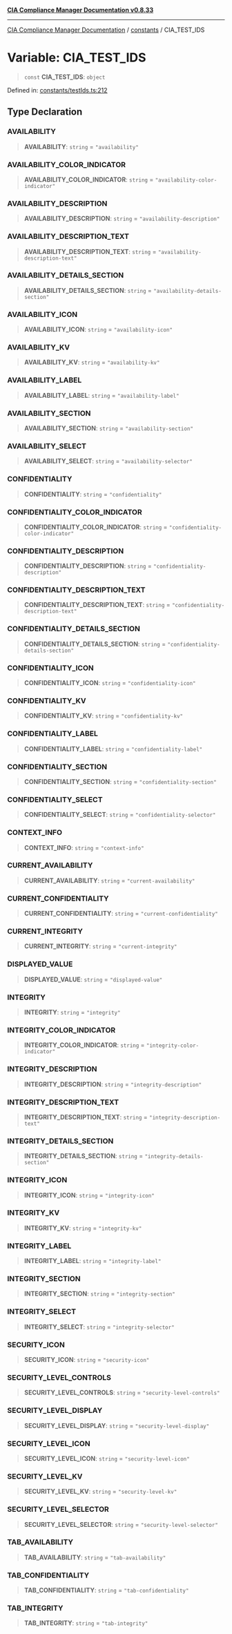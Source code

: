 [**CIA Compliance Manager Documentation v0.8.33**](../../README.md)

***

[CIA Compliance Manager Documentation](../../modules.md) / [constants](../README.md) / CIA\_TEST\_IDS

# Variable: CIA\_TEST\_IDS

> `const` **CIA\_TEST\_IDS**: `object`

Defined in: [constants/testIds.ts:212](https://github.com/Hack23/cia-compliance-manager/blob/1f4f2c51bc48d917eff1eb43881cee05d381f406/src/constants/testIds.ts#L212)

## Type Declaration

### AVAILABILITY

> **AVAILABILITY**: `string` = `"availability"`

### AVAILABILITY\_COLOR\_INDICATOR

> **AVAILABILITY\_COLOR\_INDICATOR**: `string` = `"availability-color-indicator"`

### AVAILABILITY\_DESCRIPTION

> **AVAILABILITY\_DESCRIPTION**: `string` = `"availability-description"`

### AVAILABILITY\_DESCRIPTION\_TEXT

> **AVAILABILITY\_DESCRIPTION\_TEXT**: `string` = `"availability-description-text"`

### AVAILABILITY\_DETAILS\_SECTION

> **AVAILABILITY\_DETAILS\_SECTION**: `string` = `"availability-details-section"`

### AVAILABILITY\_ICON

> **AVAILABILITY\_ICON**: `string` = `"availability-icon"`

### AVAILABILITY\_KV

> **AVAILABILITY\_KV**: `string` = `"availability-kv"`

### AVAILABILITY\_LABEL

> **AVAILABILITY\_LABEL**: `string` = `"availability-label"`

### AVAILABILITY\_SECTION

> **AVAILABILITY\_SECTION**: `string` = `"availability-section"`

### AVAILABILITY\_SELECT

> **AVAILABILITY\_SELECT**: `string` = `"availability-selector"`

### CONFIDENTIALITY

> **CONFIDENTIALITY**: `string` = `"confidentiality"`

### CONFIDENTIALITY\_COLOR\_INDICATOR

> **CONFIDENTIALITY\_COLOR\_INDICATOR**: `string` = `"confidentiality-color-indicator"`

### CONFIDENTIALITY\_DESCRIPTION

> **CONFIDENTIALITY\_DESCRIPTION**: `string` = `"confidentiality-description"`

### CONFIDENTIALITY\_DESCRIPTION\_TEXT

> **CONFIDENTIALITY\_DESCRIPTION\_TEXT**: `string` = `"confidentiality-description-text"`

### CONFIDENTIALITY\_DETAILS\_SECTION

> **CONFIDENTIALITY\_DETAILS\_SECTION**: `string` = `"confidentiality-details-section"`

### CONFIDENTIALITY\_ICON

> **CONFIDENTIALITY\_ICON**: `string` = `"confidentiality-icon"`

### CONFIDENTIALITY\_KV

> **CONFIDENTIALITY\_KV**: `string` = `"confidentiality-kv"`

### CONFIDENTIALITY\_LABEL

> **CONFIDENTIALITY\_LABEL**: `string` = `"confidentiality-label"`

### CONFIDENTIALITY\_SECTION

> **CONFIDENTIALITY\_SECTION**: `string` = `"confidentiality-section"`

### CONFIDENTIALITY\_SELECT

> **CONFIDENTIALITY\_SELECT**: `string` = `"confidentiality-selector"`

### CONTEXT\_INFO

> **CONTEXT\_INFO**: `string` = `"context-info"`

### CURRENT\_AVAILABILITY

> **CURRENT\_AVAILABILITY**: `string` = `"current-availability"`

### CURRENT\_CONFIDENTIALITY

> **CURRENT\_CONFIDENTIALITY**: `string` = `"current-confidentiality"`

### CURRENT\_INTEGRITY

> **CURRENT\_INTEGRITY**: `string` = `"current-integrity"`

### DISPLAYED\_VALUE

> **DISPLAYED\_VALUE**: `string` = `"displayed-value"`

### INTEGRITY

> **INTEGRITY**: `string` = `"integrity"`

### INTEGRITY\_COLOR\_INDICATOR

> **INTEGRITY\_COLOR\_INDICATOR**: `string` = `"integrity-color-indicator"`

### INTEGRITY\_DESCRIPTION

> **INTEGRITY\_DESCRIPTION**: `string` = `"integrity-description"`

### INTEGRITY\_DESCRIPTION\_TEXT

> **INTEGRITY\_DESCRIPTION\_TEXT**: `string` = `"integrity-description-text"`

### INTEGRITY\_DETAILS\_SECTION

> **INTEGRITY\_DETAILS\_SECTION**: `string` = `"integrity-details-section"`

### INTEGRITY\_ICON

> **INTEGRITY\_ICON**: `string` = `"integrity-icon"`

### INTEGRITY\_KV

> **INTEGRITY\_KV**: `string` = `"integrity-kv"`

### INTEGRITY\_LABEL

> **INTEGRITY\_LABEL**: `string` = `"integrity-label"`

### INTEGRITY\_SECTION

> **INTEGRITY\_SECTION**: `string` = `"integrity-section"`

### INTEGRITY\_SELECT

> **INTEGRITY\_SELECT**: `string` = `"integrity-selector"`

### SECURITY\_ICON

> **SECURITY\_ICON**: `string` = `"security-icon"`

### SECURITY\_LEVEL\_CONTROLS

> **SECURITY\_LEVEL\_CONTROLS**: `string` = `"security-level-controls"`

### SECURITY\_LEVEL\_DISPLAY

> **SECURITY\_LEVEL\_DISPLAY**: `string` = `"security-level-display"`

### SECURITY\_LEVEL\_ICON

> **SECURITY\_LEVEL\_ICON**: `string` = `"security-level-icon"`

### SECURITY\_LEVEL\_KV

> **SECURITY\_LEVEL\_KV**: `string` = `"security-level-kv"`

### SECURITY\_LEVEL\_SELECTOR

> **SECURITY\_LEVEL\_SELECTOR**: `string` = `"security-level-selector"`

### TAB\_AVAILABILITY

> **TAB\_AVAILABILITY**: `string` = `"tab-availability"`

### TAB\_CONFIDENTIALITY

> **TAB\_CONFIDENTIALITY**: `string` = `"tab-confidentiality"`

### TAB\_INTEGRITY

> **TAB\_INTEGRITY**: `string` = `"tab-integrity"`
